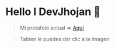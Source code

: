 # Hello I DevJhojan :wave:

> Mi protafoio actual => [Aqui](https://devjhojan.github.io/MyProfile/)

> Tabien le puedes dar clic a la imagen


